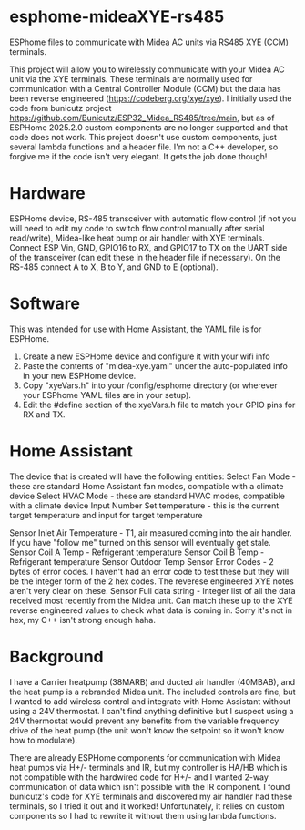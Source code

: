 # esphome-mideaXYE-rs485
ESPhome files to communicate with Midea AC units via RS485 XYE (CCM) terminals.

This project will allow you to wirelessly communicate with your Midea AC unit via the XYE terminals.  These terminals are normally used for communication with a Central Controller Module (CCM) but the data has been reverse engineered (https://codeberg.org/xye/xye).  I initially used the code from bunicutz project https://github.com/Bunicutz/ESP32_Midea_RS485/tree/main, but as of ESPHome 2025.2.0 custom components are no longer supported and that code does not work.  This project doesn't use custom components, just several lambda functions and a header file.  I'm not a C++ developer, so forgive me if the code isn't very elegant. It gets the job done though!

# Hardware
ESPHome device, RS-485 transceiver with automatic flow control (if not you will need to edit my code to switch flow control manually after serial read/write), Midea-like heat pump or air handler with XYE terminals.  Connect ESP Vin, GND, GPIO16 to RX, and GPIO17 to TX on the UART side of the transceiver (can edit these in the header file if necessary).  On the RS-485 connect A to X, B to Y, and GND to E (optional).

# Software
This was intended for use with Home Assistant, the YAML file is for ESPHome. 
1. Create a new ESPHome device and configure it with your wifi info
2. Paste the contents of "midea-xye.yaml" under the auto-populated info in your new ESPHome device.
3. Copy "xyeVars.h" into your /config/esphome directory (or wherever your ESPhome YAML files are in your setup).
4. Edit the #define section of the xyeVars.h file to match your GPIO pins for RX and TX.

# Home Assistant
The device that is created will have the following entities:
Select Fan Mode - these are standard Home Assistant fan modes, compatible with a climate device
Select HVAC Mode - these are standard HVAC modes, compatible with a climate device
Input Number Set temperature - this is the current target temperature and input for target temperature

Sensor Inlet Air Temperature - T1, air measured coming into the air handler. If you have "follow me" turned on this sensor will eventually get stale.
Sensor Coil A Temp - Refrigerant temperature
Sensor Coil B Temp - Refrigerant temperature
Sensor Outdoor Temp
Sensor Error Codes - 2 bytes of error codes. I haven't had an error code to test these but they will be the integer form of the 2 hex codes. The reverese engineered XYE notes aren't very clear on these.
Sensor Full data string - Integer list of all the data received most recently from the Midea unit. Can match these up to the XYE reverse engineered values to check what data is coming in. Sorry it's not in hex, my C++ isn't strong enough haha.

# Background
I have a Carrier heatpump (38MARB) and ducted air handler (40MBAB), and the heat pump is a rebranded Midea unit.  The included controls are fine, but I wanted to add wireless control and integrate with Home Assistant without using a 24V thermostat.  I can't find anything definitive but I suspect using a 24V thermostat would prevent any benefits from the variable frequency drive of the heat pump (the unit won't know the setpoint so it won't know how to modulate).  

There are already ESPHome components for communication with Midea heat pumps via H+/- terminals and IR, but my controller is HA/HB which is not compatible with the hardwired code for H+/- and I wanted 2-way communication of data which isn't possible with the IR component.  I found bunicutz's code for XYE terminals and discovered my air handler had these terminals, so I tried it out and it worked! Unfortunately, it relies on custom components so I had to rewrite it without them using lambda functions. 
